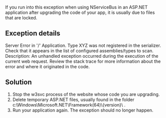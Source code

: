 <!--
title: "Type Was Not Registered in the Serializer"
tags: ""
summary: "If you run into this exception when using NServiceBus in an ASP.NET application after upgrading the code of your app, it is usually due to files that are locked."
-->

If you run into this exception when using NServiceBus in an ASP.NET application after upgrading the code of your app, it is usually due to files that are locked.

Exception details
-----------------


Server Error in '/' Application. Type XYZ was not registered in the serializer. Check that it appears in the list of configured assemblies/types to scan. Description: An unhandled exception occurred during the execution of the current web request. Review the stack trace for more information about the error and where it originated in the code.


Solution
--------

1.  Stop the w3svc process of the website whose code you are upgrading.
2.  Delete temporary ASP.NET files, usually found in the folder
    c:\\Windows\\Microsoft.NET\\Framework(64)\\{version}\\ .
3.  Run your application again. The exception should no longer happen.


